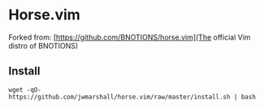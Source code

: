 Horse.vim
=========

Forked from: [https://github.com/BNOTIONS/horse.vim](The official Vim distro of BNOTIONS)


Install
-------

```
wget -qO- https://github.com/jwmarshall/horse.vim/raw/master/install.sh | bash
```
